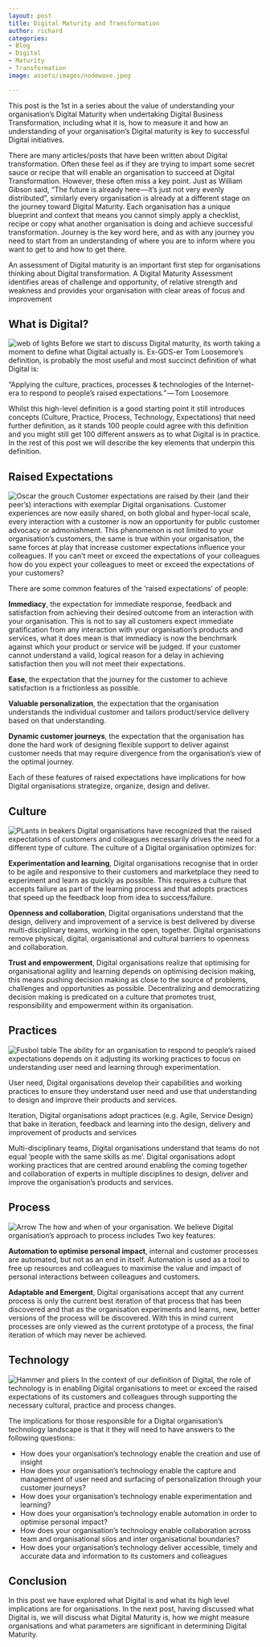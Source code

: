 ```yaml
---
layout: post
title: Digital Maturity and Transformation
author: richard
categories:
- Blog
- Digital
- Maturity
- Transformation
image: assets/images/nodewave.jpeg

---
```

This post is the 1st in a series about the value of understanding your organisation’s Digital Maturity when undertaking Digital Business Transformation, including what it is, how to measure it and how an understanding of your organisation’s Digital maturity is key to successful Digital initiatives.

There are many articles/posts that have been written about Digital transformation. Often these feel as if they are trying to impart some secret sauce or recipe that will enable an organisation to succeed at Digital Transformation. However, these often miss a key point. Just as William Gibson said, “The future is already here — it’s just not very evenly distributed”, similarly every organisation is already at a different stage on the journey toward Digital Maturity. Each organisation has a unique blueprint and context that means you cannot simply apply a checklist, recipe or copy what another organisation is doing and achieve successful transformation. Journey is the key word here, and as with any journey you need to start from an understanding of where you are to inform where you want to get to and how to get there.

An assessment of Digital maturity is an important first step for organisations thinking about Digital transformation. A Digital Maturity Assessment identifies areas of challenge and opportunity, of relative strength and weakness and provides your organisation with clear areas of focus and improvement

## What is Digital?

![web of lights](/assets/images/lightweb.jpg)
Before we start to discuss Digital maturity, its worth taking a moment to define what Digital actually is. Ex-GDS-er Tom Loosemore’s definition, is probably the most useful and most succinct definition of what Digital is:

“Applying the culture, practices, processes & technologies of the Internet-era to respond to people’s raised expectations.” — Tom Loosemore

Whilst this high-level definition is a good starting point it still introduces concepts (Culture, Practice, Process, Technology, Expectations) that need further definition, as it stands 100 people could agree with this definition and you might still get 100 different answers as to what Digital is in practice. In the rest of this post we will describe the key elements that underpin this definition.

## Raised Expectations

![Oscar the grouch](/assets/images/grouch.jpg)
Customer expectations are raised by their (and their peer’s) interactions with exemplar Digital organisations. Customer experiences are now easily shared, on both global and hyper-local scale, every interaction with a customer is now an opportunity for public customer advocacy or admonishment. This phenomenon is not limited to your organisation’s customers, the same is true within your organisation, the same forces at play that increase customer expectations influence your colleagues. If you can’t meet or exceed the expectations of your colleagues how do you expect your colleagues to meet or exceed the expectations of your customers?

There are some common features of the ‘raised expectations’ of people:

**Immediacy**, the expectation for immediate response, feedback and satisfaction from achieving their desired outcome from an interaction with your organisation. This is not to say all customers expect immediate gratification from any interaction with your organisation’s products and services, what it does mean is that immediacy is now the benchmark against which your product or service will be judged. If your customer cannot understand a valid, logical reason for a delay in achieving satisfaction then you will not meet their expectations.

**Ease**, the expectation that the journey for the customer to achieve satisfaction is a frictionless as possible.

**Valuable personalization**, the expectation that the organisation understands the individual customer and tailors product/service delivery based on that understanding.

**Dynamic customer journeys**, the expectation that the organisation has done the hard work of designing flexible support to deliver against customer needs that may require divergence from the organisation’s view of the optimal journey.

Each of these features of raised expectations have implications for how Digital organisations strategize, organize, design and deliver.

## Culture

![PLants in beakers](/assets/images/plants.jpg)
Digital organisations have recognized that the raised expectations of customers and colleagues necessarily drives the need for a different type of culture. The culture of a Digital organisation optimizes for:

**Experimentation and learning**, Digital organisations recognise that in order to be agile and responsive to their customers and marketplace they need to experiment and learn as quickly as possible. This requires a culture that accepts failure as part of the learning process and that adopts practices that speed up the feedback loop from idea to success/failure.

**Openness and collaboration**, Digital organisations understand that the design, delivery and improvement of a service is best delivered by diverse multi-disciplinary teams, working in the open, together. Digital organisations remove physical, digital, organisational and cultural barriers to openness and collaboration.

**Trust and empowerment**, Digital organisations realize that optimising for organisational agility and learning depends on optimising decision making, this means pushing decision making as close to the source of problems, challenges and opportunities as possible. Decentralizing and democratizing decision making is predicated on a culture that promotes trust, responsibility and empowerment within its organisation.

## Practices

![Fusbol table](/assets/images/fusball.jpg)
The ability for an organisation to respond to people’s raised expectations depends on it adjusting its working practices to focus on understanding user need and learning through experimentation.

User need, Digital organisations develop their capabilities and working practices to ensure they understand user need and use that understanding to design and improve their products and services.

Iteration, Digital organisations adopt practices (e.g. Agile, Service Design) that bake in iteration, feedback and learning into the design, delivery and improvement of products and services

Multi-disciplinary teams, Digital organisations understand that teams do not equal ‘people with the same skills as me’. Digital organisations adopt working practices that are centred around enabling the coming together and collaboration of experts in multiple disciplines to design, deliver and improve the organisation’s products and services.

## Process

![Arrow](/assets/images/arrow.jpg)
The how and when of your organisation. We believe Digital organisation’s approach to process includes Two key features:

**Automation to optimise personal impact**, internal and customer processes are automated, but not as an end in itself. Automation is used as a tool to free up resources and colleagues to maximise the value and impact of personal interactions between colleagues and customers.

**Adaptable and Emergent**, Digital organisations accept that any current process is only the current best iteration of that process that has been discovered and that as the organisation experiments and learns, new, better versions of the process will be discovered. With this in mind current processes are only viewed as the current prototype of a process, the final iteration of which may never be achieved.

## Technology

![Hammer and pliers](/assets/images/hammerandpliers.jpg)
In the context of our definition of Digital, the role of technology is in enabling Digital organisations to meet or exceed the raised expectations of its customers and colleagues through supporting the necessary cultural, practice and process changes.

The implications for those responsible for a Digital organisation’s technology landscape is that it they will need to have answers to the following questions:

* How does your organisation’s technology enable the creation and use of insight
* How does your organisation’s technology enable the capture and management of user need and surfacing of personalization through your customer journeys?
* How does your organisation’s technology enable experimentation and learning?
* How does your organisation’s technology enable automation in order to optimise personal impact?
* How does your organisation’s technology enable collaboration across team and organisational silos and inter organisational boundaries?
* How does your organisation’s technology deliver accessible, timely and accurate data and information to its customers and colleagues

## Conclusion

In this post we have explored what Digital is and what its high level implications are for organisations. In the next post, having discussed what Digital is, we will discuss what Digital Maturity is, how we might measure organisations and what parameters are significant in determining Digital Maturity.